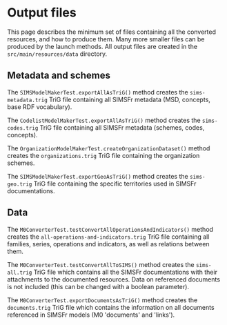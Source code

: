 # Output files

This page describes the minimum set of files containing all the converted resources, and how to produce them. Many more smaller files can be produced by the launch methods. All output files are created in the `src/main/resources/data` directory.

## Metadata and schemes

The `SIMSModelMakerTest.exportAllAsTriG()` method creates the `sims-metadata.trig` TriG file containing all SIMSFr metadata (MSD, concepts, base RDF vocabulary).

The `CodelistModelMakerTest.exportAllAsTriG()` method creates the `sims-codes.trig` TriG file containing all SIMSFr metadata (schemes, codes, concepts).

The `OrganizationModelMakerTest.createOrganizationDataset()` method creates the `organizations.trig` TriG file containing the organization schemes.

The `SIMSModelMakerTest.exportGeoAsTriG()` method creates the `sims-geo.trig` TriG file containing the specific territories used in SIMSFr documentations.

## Data

The `M0ConverterTest.testConvertAllOperationsAndIndicators()` method creates the `all-operations-and-indicators.trig` TriG file containing all families, series, operations and indicators, as well as relations between them.

The `M0ConverterTest.testConvertAllToSIMS()` method creates the `sims-all.trig` TriG file which contains all the SIMSFr documentations with their attachments to the documented resources. Data on referenced documents is not included (this can be changed with a boolean parameter).

The `M0ConverterTest.exportDocumentsAsTriG()` method creates the `documents.trig` TriG file which contains the information on all documents referenced in SIMSFr models (M0 'documents' and 'links').
